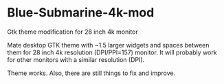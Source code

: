 # Blue-Submarine-4k-mod
Gtk theme modification for 28 inch 4k monitor

Mate desktop GTK theme with ~1.5 larger widgets and spaces between them for 28 inch 4k resolution (DPI/PPI=157) monitor. It will probably work for other monitors with a similar resolution (DPI).

Theme works. Also, there are still things to fix and improve.
